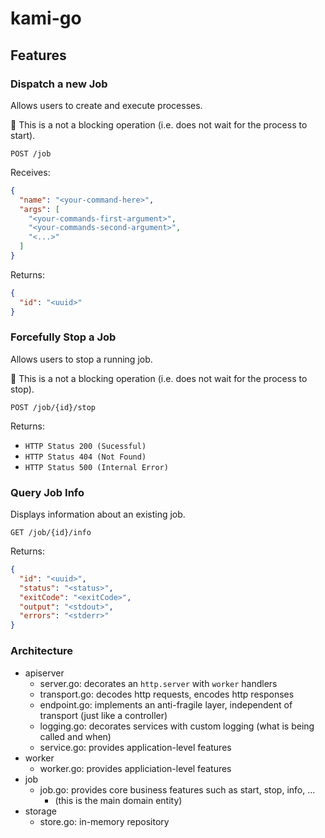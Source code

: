 # kami-go

## Features
### Dispatch a new Job
Allows users to create and execute processes.

:memo: This is a not a blocking operation (i.e. does not wait for the process to start).

```
POST /job
```

Receives:
```json
{
  "name": "<your-command-here>",
  "args": [
    "<your-commands-first-argument>",
    "<your-commands-second-argument>",
    "<...>"
  ]
}
```

Returns:
```json
{
  "id": "<uuid>"
}
```

### Forcefully Stop a Job
Allows users to stop a running job.

:memo: This is a not a blocking operation (i.e. does not wait for the process to stop).

```
POST /job/{id}/stop
```

Returns:
- `HTTP Status 200 (Sucessful)`
- `HTTP Status 404 (Not Found)`
- `HTTP Status 500 (Internal Error)`

### Query Job Info
Displays information about an existing job.

```
GET /job/{id}/info
```

Returns:
```json
{
  "id": "<uuid>",
  "status": "<status>",
  "exitCode": "<exitCode>",
  "output": "<stdout>",
  "errors": "<stderr>"
}
```

### Architecture

- apiserver
  - server.go: decorates an `http.server` with `worker` handlers
  - transport.go: decodes http requests, encodes http responses
  - endpoint.go: implements an anti-fragile layer, independent of transport (just like a controller)
  - logging.go: decorates services with custom logging (what is being called and when)
  - service.go: provides application-level features 
- worker
  - worker.go: provides appliciation-level features
- job
  - job.go: provides core business features such as start, stop, info, ...
    - (this is the main domain entity)
- storage
  - store.go: in-memory repository